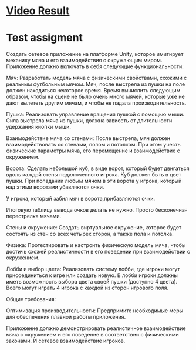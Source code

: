 # [Video Result](https://youtu.be/qTFRNtcmbCs)

# Test assigment
Создать сетевое приложение на платформе Unity, которое имитирует механику мяча и его взаимодействия с окружающим миром. Приложение должно включать в себя следующие функциональности:

Мяч: Разработать модель мяча с физическими свойствами, схожими с реальным футбольным мячом. Мяч, после выстрела из пушки на поле должен находиться некоторое время. Время вычислить следующим образом, чтобы на сцене не было очень много мячей, которые уже не дают вылететь другим мячам, и чтобы не падала производительность.

Пушка: Реализовать управление вращения пушкой с помощью мыши. Сила выстрела мяча из пушки, должна зависеть от длительности удержания кнопки мыши.

Взаимодействие мяча со стенами: После выстрела, мяч должен взаимодействовать со стенами, полом и потолком. При этом учесть физические параметры мяча, его перемещение и взаимодействие с окружением.

Ворота:
Сделать небольшой куб, в виде ворот, который будет двигаться вдоль каждой стены подключенного игрока. Куб должен быть в цвет пушки. При попадании любым мячом в эти ворота у игрока, который над этими воротами убавляются очки.

У игрока, который забил мяч в ворота,прибавляются очки.

Итоговую таблицу вывода очков делать не нужно. Просто бесконечная перестрелка мячами.

Стены и окружение: Создать виртуальное окружение, которое будет состоять из стен со всех четырех сторон, а также пола и потолка.

Физика: Протестировать и настроить физическую модель мяча, чтобы достичь схожей реалистичности в его поведении при взаимодействии с окружением.

Лобби и выбор цвета:
Реализовать систему лобби, где игроки могут присоединиться к игре или создать новую. В лобби игроки должны иметь возможность выбора цвета своей пушки (доступно 4 цвета).
Всего могут играть 4 игрока с каждой из сторон игрового поля.


Общие требования:

Оптимизация производительности: Предпримите необходимые меры для обеспечения плавной работы приложения.

Приложение должно демонстрировать реалистичное взаимодействие мяча с окружением и его поведение в соответствии с физическими законами. И сетевое взаимодействие игроков.

    
